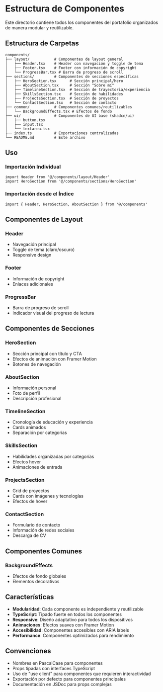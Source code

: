 # Estructura de Componentes

Este directorio contiene todos los componentes del portafolio organizados de manera modular y reutilizable.

## Estructura de Carpetas

```
components/
├── layout/           # Componentes de layout general
│   ├── Header.tsx    # Header con navegación y toggle de tema
│   ├── Footer.tsx    # Footer con información de copyright
│   └── ProgressBar.tsx # Barra de progreso de scroll
├── sections/         # Componentes de secciones específicas
│   ├── HeroSection.tsx      # Sección principal/hero
│   ├── AboutSection.tsx     # Sección "Sobre mí"
│   ├── TimelineSection.tsx  # Sección de trayectoria/experiencia
│   ├── SkillsSection.tsx    # Sección de habilidades
│   ├── ProjectsSection.tsx  # Sección de proyectos
│   └── ContactSection.tsx   # Sección de contacto
├── common/           # Componentes comunes/reutilizables
│   └── BackgroundEffects.tsx # Efectos de fondo
├── ui/               # Componentes de UI base (shadcn/ui)
│   ├── button.tsx
│   ├── input.tsx
│   └── textarea.tsx
├── index.ts          # Exportaciones centralizadas
└── README.md         # Este archivo
```

## Uso

### Importación Individual
```tsx
import Header from '@/components/layout/Header'
import HeroSection from '@/components/sections/HeroSection'
```

### Importación desde el Índice
```tsx
import { Header, HeroSection, AboutSection } from '@/components'
```

## Componentes de Layout

### Header
- Navegación principal
- Toggle de tema (claro/oscuro)
- Responsive design

### Footer
- Información de copyright
- Enlaces adicionales

### ProgressBar
- Barra de progreso de scroll
- Indicador visual del progreso de lectura

## Componentes de Secciones

### HeroSection
- Sección principal con título y CTA
- Efectos de animación con Framer Motion
- Botones de navegación

### AboutSection
- Información personal
- Foto de perfil
- Descripción profesional

### TimelineSection
- Cronología de educación y experiencia
- Cards animados
- Separación por categorías

### SkillsSection
- Habilidades organizadas por categorías
- Efectos hover
- Animaciones de entrada

### ProjectsSection
- Grid de proyectos
- Cards con imágenes y tecnologías
- Efectos de hover

### ContactSection
- Formulario de contacto
- Información de redes sociales
- Descarga de CV

## Componentes Comunes

### BackgroundEffects
- Efectos de fondo globales
- Elementos decorativos

## Características

- **Modularidad**: Cada componente es independiente y reutilizable
- **TypeScript**: Tipado fuerte en todos los componentes
- **Responsive**: Diseño adaptativo para todos los dispositivos
- **Animaciones**: Efectos suaves con Framer Motion
- **Accesibilidad**: Componentes accesibles con ARIA labels
- **Performance**: Componentes optimizados para rendimiento

## Convenciones

- Nombres en PascalCase para componentes
- Props tipadas con interfaces TypeScript
- Uso de "use client" para componentes que requieren interactividad
- Exportación por defecto para componentes principales
- Documentación en JSDoc para props complejas
